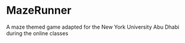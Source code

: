 # MazeRunner
A maze themed game adapted for the New York University Abu Dhabi during the online classes
